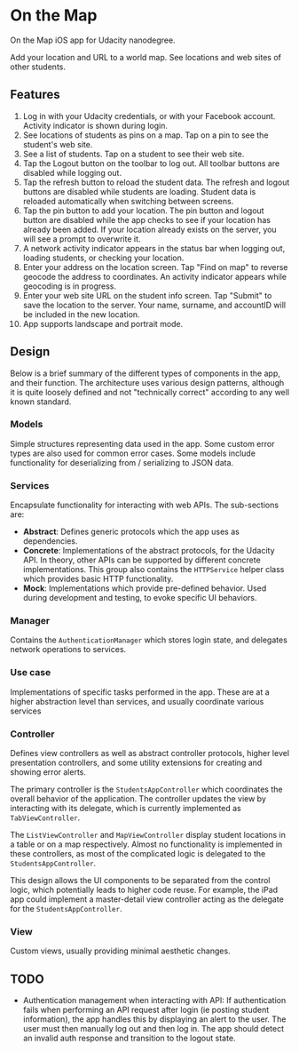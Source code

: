 # On the Map

On the Map iOS app for Udacity nanodegree.

Add your location and URL to a world map. See locations and web sites of other students.

## Features

1. Log in with your Udacity credentials, or with your Facebook account. Activity indicator is shown during login.
2. See locations of students as pins on a map. Tap on a pin to see the student's web site.
3. See a list of students. Tap on a student to see their web site.
4. Tap the Logout button on the toolbar to log out. All toolbar buttons are disabled while logging out.
5. Tap the refresh button to reload the student data. The refresh and logout buttons are disabled while students are loading. Student data is reloaded automatically when switching between screens.
6. Tap the pin button to add your location. The pin button and logout button are disabled while the app checks to see if your location has already been added. If your location already exists on the server, you will see a prompt to overwrite it.
7. A network activity indicator appears in the status bar when logging out, loading students, or checking your location.
8. Enter your address on the location screen. Tap "Find on map" to reverse geocode the address to coordinates. An activity indicator appears while geocoding is in progress.
9. Enter your web site URL on the student info screen. Tap "Submit" to save the location to the server. Your name, surname, and accountID will be included in the new location.
10. App supports landscape and portrait mode.

## Design

Below is a brief summary of the different types of components in the app, and their function. The architecture uses various design patterns, although it is quite loosely defined and not "technically correct" according to any well known standard.

### Models

Simple structures representing data used in the app. Some custom error types are also used for common error cases. Some models include functionality for deserializing from / serializing to JSON data.

### Services

Encapsulate functionality for interacting with web APIs. The sub-sections are:

- **Abstract**: Defines generic protocols which the app uses as dependencies.
- **Concrete**: Implementations of the abstract protocols, for the Udacity API. In theory, other APIs can be supported by different concrete implementations. This group also contains the `HTTPService` helper class which provides basic HTTP functionality.
- **Mock**: Implementations which provide pre-defined behavior. Used during development and testing, to evoke specific UI behaviors.

### Manager

Contains the `AuthenticationManager` which stores login state, and delegates network operations to services.

### Use case

Implementations of specific tasks performed in the app. These are at a higher abstraction level than services, and usually coordinate various services

### Controller

Defines view controllers as well as abstract controller protocols, higher level presentation controllers, and some utility extensions for creating and showing error alerts.

The primary controller is the `StudentsAppController` which coordinates the overall behavior of the application. The controller updates the view by interacting with its delegate, which is currently implemented as `TabViewController`.

The `ListViewController` and `MapViewController` display student locations in a table or on a map respectively. Almost no functionality is implemented in these controllers, as most of the complicated logic is delegated to the `StudentsAppController`.

This design allows the UI components to be separated from the control logic, which potentially leads to higher code reuse. For example, the iPad app could implement a master-detail view controller acting as the delegate for the `StudentsAppController`.

### View

Custom views, usually providing minimal aesthetic changes.


## TODO

- Authentication management when interacting with API: If authentication fails when performing an API request after login (ie posting student information), the app handles this by displaying an alert to the user. The user must then manually log out and then log in. The app should detect an invalid auth response and transition to the logout state.
